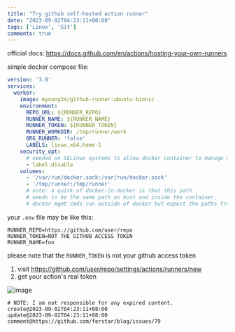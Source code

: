 ```yaml
---
title: "Try github self-hosted action runner"
date: "2023-09-02T04:23:11+08:00"
tags: ['Linux', 'Git']
comments: true
---
```


official docs: https://docs.github.com/en/actions/hosting-your-own-runners

simple docker compose file:

```yaml
version: '3.8'
services:
  worker:
    image: myoung34/github-runner:ubuntu-bionic
    environment:
      REPO_URL: ${RUNNER_REPO}
      RUNNER_NAME: ${RUNNER_NAME}
      RUNNER_TOKEN: ${RUNNER_TOKEN}
      RUNNER_WORKDIR: /tmp/runner/work
      ORG_RUNNER: 'false'
      LABELS: linux,x64,home-1
    security_opt:
      # needed on SELinux systems to allow docker container to manage other docker containers
      - label:disable
    volumes:
      - '/var/run/docker.sock:/var/run/docker.sock'
      - '/tmp/runner:/tmp/runner'
      # note: a quirk of docker-in-docker is that this path
      # needs to be the same path on host and inside the container,
      # docker mgmt cmds run outside of docker but expect the paths from within
```

your `.env` file may be like this:

```shell
RUNNER_REPO=https://github.com/user/repo
RUNNER_TOKEN=NOT THE GITHUB ACCESS TOKEN
RUNNER_NAME=foo
```

please note that the `RUNNER_TOKEN` is not your github access token

1. visit https://github.com/user/repo/settings/actions/runners/new
2. get your action's real token

![image](https://github.com/ferstar/blog/assets/2854276/7d6a6fbe-0812-4299-91b3-a2dc2d595167)



```
# NOTE: I am not responsible for any expired content.
create@2023-09-02T04:23:11+08:00
update@2023-09-02T04:23:11+08:00
comment@https://github.com/ferstar/blog/issues/79
```
